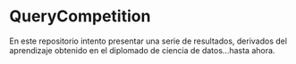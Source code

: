 # QueryCompetition
En este repositorio intento presentar una serie de resultados, derivados del aprendizaje obtenido en el diplomado de ciencia de datos...hasta ahora.
